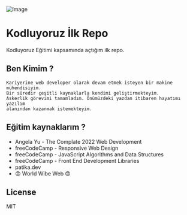 ![Image](https://picsum.photos/200/300.jpg)

# Kodluyoruz İlk Repo
Kodluyoruz Eğitimi kapsamında açtığım ilk repo.

## Ben Kimim ?
```
Kariyerine web developer olarak devam etmek isteyen bir makine mühendisiyim.
Bir süredir çeşitli kaynaklarla kendimi geliştirmekteyim.
Askerlik görevimi tamamladım. Önümüzdeki yazdan itibaren hayatımı yazılım
alanından kazanmak istemekteyim.
```
## Eğitim kaynaklarım ?
* Angela Yu - The Complate 2022 Web Development
* freeCodeCamp - Responsive Web Design
* freeCodeCamp - JavaScript Algorithms and Data Structures
* freeCodeCamp - Front End Development Libraries
* patika.dev
* :heart_eyes: World Wibe Web :heart_eyes:

## License 
MIT 